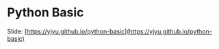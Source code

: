 # Python Basic

Slide: [https://yjyu.github.io/python-basic](https://yjyu.github.io/python-basic)


